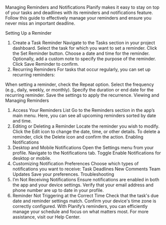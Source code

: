 Managing Reminders and Notifications
Planify makes it easy to stay on top of your tasks and deadlines with its reminders and notifications feature. Follow this guide to effectively manage your reminders and ensure you never miss an important deadline.

Setting Up a Reminder
1. Create a Task Reminder
Navigate to the Tasks section in your project dashboard.
Select the task for which you want to set a reminder.
Click the Set Reminder button.
Choose a date and time for the reminder.
Optionally, add a custom note to specify the purpose of the reminder.
Click Save Reminder to confirm.
2. Recurring Reminders
For tasks that occur regularly, you can set up recurring reminders:

When setting a reminder, check the Repeat option.
Select the frequency (e.g., daily, weekly, or monthly).
Specify the duration or end date for the recurring reminder.
Save the settings to apply the recurrence.
Viewing and Managing Reminders
1. Access Your Reminders List
Go to the Reminders section in the app’s main menu.
Here, you can see all upcoming reminders sorted by date and time.
2. Editing or Deleting a Reminder
Locate the reminder you wish to modify.
Click the Edit icon to change the date, time, or other details.
To delete a reminder, click the Delete icon and confirm the action.
Enabling Notifications
1. Desktop and Mobile Notifications
Open the Settings menu from your profile.
Navigate to the Notifications tab.
Toggle Enable Notifications for desktop or mobile.
2. Customizing Notification Preferences
Choose which types of notifications you want to receive:
Task Deadlines
New Comments
Team Updates
Save your preferences.
Troubleshooting
1. I’m Not Receiving Notifications
Ensure notifications are enabled in both the app and your device settings.
Verify that your email address and phone number are up to date in your profile.
2. Reminder Not Triggering at the Correct Time
Check that the task's due date and reminder settings match.
Confirm your device's time zone is correctly configured.
With Planify’s reminders, you can efficiently manage your schedule and focus on what matters most. For more assistance, visit our Help Center.






